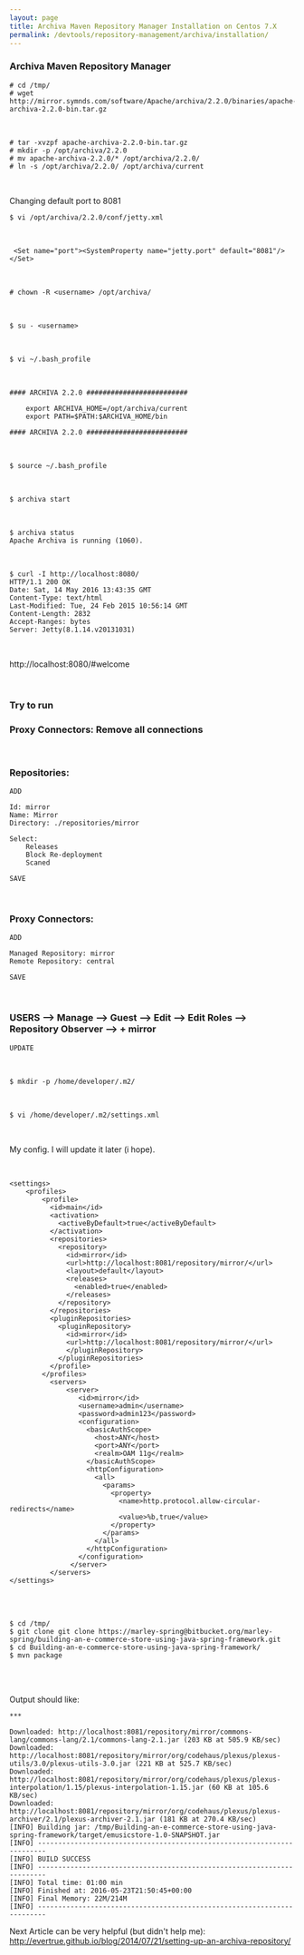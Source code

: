 ```yaml
---
layout: page
title: Archiva Maven Repository Manager Installation on Centos 7.X
permalink: /devtools/repository-management/archiva/installation/
---
```


### Archiva Maven Repository Manager

    # cd /tmp/
    # wget http://mirror.symnds.com/software/Apache/archiva/2.2.0/binaries/apache-archiva-2.2.0-bin.tar.gz

<br/>

    # tar -xvzpf apache-archiva-2.2.0-bin.tar.gz
    # mkdir -p /opt/archiva/2.2.0
    # mv apache-archiva-2.2.0/* /opt/archiva/2.2.0/
    # ln -s /opt/archiva/2.2.0/ /opt/archiva/current

<br/>

Changing default port to 8081

    $ vi /opt/archiva/2.2.0/conf/jetty.xml

<br/>

     <Set name="port"><SystemProperty name="jetty.port" default="8081"/></Set>

<br/>

    # chown -R <username> /opt/archiva/

<br/>

    $ su - <username>

<br/>

    $ vi ~/.bash_profile

<br/>

    #### ARCHIVA 2.2.0 #########################

    	export ARCHIVA_HOME=/opt/archiva/current
    	export PATH=$PATH:$ARCHIVA_HOME/bin

    #### ARCHIVA 2.2.0 #########################

<br/>

    $ source ~/.bash_profile

<br/>

    $ archiva start

<br/>

    $ archiva status
    Apache Archiva is running (1060).

<br/>

    $ curl -I http://localhost:8080/
    HTTP/1.1 200 OK
    Date: Sat, 14 May 2016 13:43:35 GMT
    Content-Type: text/html
    Last-Modified: Tue, 24 Feb 2015 10:56:14 GMT
    Content-Length: 2832
    Accept-Ranges: bytes
    Server: Jetty(8.1.14.v20131031)

<br/>

http://localhost:8080/#welcome

<br/>

### Try to run

### Proxy Connectors: Remove all connections

<br/>

### Repositories:

    ADD

    Id: mirror
    Name: Mirror
    Directory: ./repositories/mirror

    Select:
        Releases
        Block Re-deployment
        Scaned

    SAVE

<br/>

### Proxy Connectors:

    ADD

    Managed Repository: mirror
    Remote Repository: central

    SAVE

<br/>

### USERS --> Manage --> Guest --> Edit --> Edit Roles --> Repository Observer --> + mirror

    UPDATE

<br/>

    $ mkdir -p /home/developer/.m2/

<br/>

    $ vi /home/developer/.m2/settings.xml

<br/>

My config. I will update it later (i hope).

<br/>

    <settings>
        <profiles>
            <profile>
              <id>main</id>
              <activation>
                <activeByDefault>true</activeByDefault>
              </activation>
              <repositories>
                <repository>
                  <id>mirror</id>
                  <url>http://localhost:8081/repository/mirror/</url>
                  <layout>default</layout>
                  <releases>
                    <enabled>true</enabled>
                  </releases>
                </repository>
              </repositories>
              <pluginRepositories>
                <pluginRepository>
                  <id>mirror</id>
                  <url>http://localhost:8081/repository/mirror/</url>
                  </pluginRepository>
                </pluginRepositories>
              </profile>
            </profiles>
              <servers>
                  <server>
                     <id>mirror</id>
                     <username>admin</username>
                     <password>admin123</password>
                     <configuration>
                       <basicAuthScope>
                         <host>ANY</host>
                         <port>ANY</port>
                         <realm>OAM 11g</realm>
                       </basicAuthScope>
                       <httpConfiguration>
                         <all>
                           <params>
                             <property>
                               <name>http.protocol.allow-circular-redirects</name>
                               <value>%b,true</value>
                             </property>
                           </params>
                         </all>
                       </httpConfiguration>
                     </configuration>
                   </server>
              </servers>
    </settings>

<br/>
<br/>

    $ cd /tmp/
    $ git clone git clone https://marley-spring@bitbucket.org/marley-spring/building-an-e-commerce-store-using-java-spring-framework.git
    $ cd Building-an-e-commerce-store-using-java-spring-framework/
    $ mvn package

<br/>
<br/>

Output should like:

    ***

    Downloaded: http://localhost:8081/repository/mirror/commons-lang/commons-lang/2.1/commons-lang-2.1.jar (203 KB at 505.9 KB/sec)
    Downloaded: http://localhost:8081/repository/mirror/org/codehaus/plexus/plexus-utils/3.0/plexus-utils-3.0.jar (221 KB at 525.7 KB/sec)
    Downloaded: http://localhost:8081/repository/mirror/org/codehaus/plexus/plexus-interpolation/1.15/plexus-interpolation-1.15.jar (60 KB at 105.6 KB/sec)
    Downloaded: http://localhost:8081/repository/mirror/org/codehaus/plexus/plexus-archiver/2.1/plexus-archiver-2.1.jar (181 KB at 270.4 KB/sec)
    [INFO] Building jar: /tmp/Building-an-e-commerce-store-using-java-spring-framework/target/emusicstore-1.0-SNAPSHOT.jar
    [INFO] ------------------------------------------------------------------------
    [INFO] BUILD SUCCESS
    [INFO] ------------------------------------------------------------------------
    [INFO] Total time: 01:00 min
    [INFO] Finished at: 2016-05-23T21:50:45+00:00
    [INFO] Final Memory: 22M/214M
    [INFO] ------------------------------------------------------------------------

Next Article can be very helpful (but didn't help me):  
http://evertrue.github.io/blog/2014/07/21/setting-up-an-archiva-repository/
